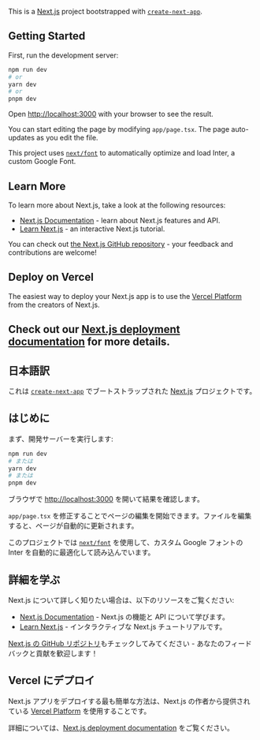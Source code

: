 This is a [Next.js](https://nextjs.org/) project bootstrapped with [`create-next-app`](https://github.com/vercel/next.js/tree/canary/packages/create-next-app).

## Getting Started

First, run the development server:

```bash
npm run dev
# or
yarn dev
# or
pnpm dev
```

Open [http://localhost:3000](http://localhost:3000) with your browser to see the result.

You can start editing the page by modifying `app/page.tsx`. The page auto-updates as you edit the file.

This project uses [`next/font`](https://nextjs.org/docs/basic-features/font-optimization) to automatically optimize and load Inter, a custom Google Font.

## Learn More

To learn more about Next.js, take a look at the following resources:

- [Next.js Documentation](https://nextjs.org/docs) - learn about Next.js features and API.
- [Learn Next.js](https://nextjs.org/learn) - an interactive Next.js tutorial.

You can check out [the Next.js GitHub repository](https://github.com/vercel/next.js/) - your feedback and contributions are welcome!

## Deploy on Vercel

The easiest way to deploy your Next.js app is to use the [Vercel Platform](https://vercel.com/new?utm_medium=default-template&filter=next.js&utm_source=create-next-app&utm_campaign=create-next-app-readme) from the creators of Next.js.

Check out our [Next.js deployment documentation](https://nextjs.org/docs/deployment) for more details.
---

## 日本語訳
これは [`create-next-app`](https://github.com/vercel/next.js/tree/canary/packages/create-next-app) でブートストラップされた [Next.js](https://nextjs.org/) プロジェクトです。

## はじめに

まず、開発サーバーを実行します:

```bash
npm run dev
# または
yarn dev
# または
pnpm dev
```

ブラウザで [http://localhost:3000](http://localhost:3000) を開いて結果を確認します。

`app/page.tsx` を修正することでページの編集を開始できます。ファイルを編集すると、ページが自動的に更新されます。

このプロジェクトでは [`next/font`](https://nextjs.org/docs/basic-features/font-optimization) を使用して、カスタム Google フォントの Inter を自動的に最適化して読み込んでいます。

## 詳細を学ぶ

Next.js について詳しく知りたい場合は、以下のリソースをご覧ください:

- [Next.js Documentation](https://nextjs.org/docs) - Next.js の機能と API について学びます。
- [Learn Next.js](https://nextjs.org/learn) - インタラクティブな Next.js チュートリアルです。

[Next.js の GitHub リポジトリ](https://github.com/vercel/next.js/)もチェックしてみてください - あなたのフィードバックと貢献を歓迎します！

## Vercel にデプロイ

Next.js アプリをデプロイする最も簡単な方法は、Next.js の作者から提供されている [Vercel Platform](https://vercel.com/new?utm_medium=default-template&filter=next.js&utm_source=create-next-app&utm_campaign=create-next-app-readme) を使用することです。

詳細については、[Next.js deployment documentation](https://nextjs.org/docs/deployment) をご覧ください。